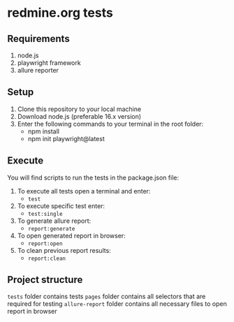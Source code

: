 # redmine.org tests


## Requirements

1. node.js
2. playwright framework
3. allure reporter


## Setup

1. Clone this repository to your local machine
2. Download node.js (preferable 16.x version)
3. Enter the following commands to your terminal in the root folder:
    * npm install
    * npm init playwright@latest

## Execute

You will find scripts to run the tests in the package.json file:

1. To execute all tests open a terminal and enter:
    - `test`
2. To execute specific test enter:
    - `test:single`
3. To generate allure report:
    - `report:generate`
4. To open generated report in browser:
    - `report:open`
5. To clean previous report results:
    - `report:clean`


## Project structure

`tests` folder contains tests
`pages` folder contains all selectors that are required for testing
`allure-report` folder contains all necessary files to open report in browser